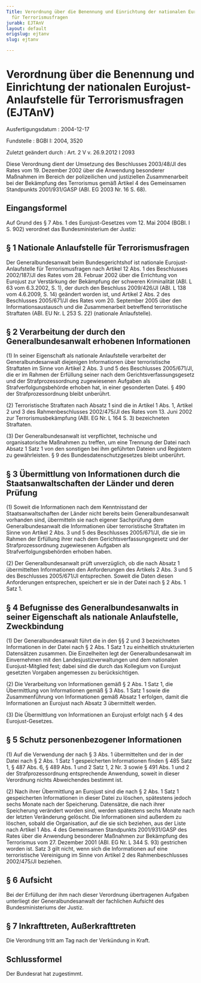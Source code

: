 ```yaml
---
Title: Verordnung über die Benennung und Einrichtung der nationalen Eurojust-Anlaufstelle
  für Terrorismusfragen
jurabk: EJTAnV
layout: default
origslug: ejtanv
slug: ejtanv

---
```


# Verordnung über die Benennung und Einrichtung der nationalen Eurojust-Anlaufstelle für Terrorismusfragen (EJTAnV)

Ausfertigungsdatum
:   2004-12-17

Fundstelle
:   BGBl I: 2004, 3520

Zuletzt geändert durch
:   Art. 2 V v. 26.9.2012 I 2093

Diese Verordnung dient der Umsetzung des Beschlusses 2003/48/JI des
Rates vom 19. Dezember 2002 über die Anwendung besonderer Maßnahmen im
Bereich der polizeilichen und justiziellen Zusammenarbeit bei der
Bekämpfung des Terrorismus gemäß Artikel 4 des Gemeinsamen Standpunkts
2001/931/GASP (ABl. EG 2003 Nr. 16 S. 68).

## Eingangsformel

Auf Grund des § 7 Abs. 1 des Eurojust-Gesetzes vom 12. Mai 2004 (BGBl.
I S. 902) verordnet das Bundesministerium der Justiz:

## § 1 Nationale Anlaufstelle für Terrorismusfragen

Der Generalbundesanwalt beim Bundesgerichtshof ist nationale Eurojust-
Anlaufstelle für Terrorismusfragen nach Artikel 12 Abs. 1 des
Beschlusses 2002/187/JI des Rates vom 28. Februar 2002 über die
Errichtung von Eurojust zur Verstärkung der Bekämpfung der schweren
Kriminalität (ABl. L 63 vom 6.3.2002, S. 1), der durch den Beschluss
2009/426/JI (ABl. L 138 vom 4.6.2009, S. 14) geändert worden ist, und
Artikel 2 Abs. 2 des Beschlusses 2005/671/JI des Rates vom 20.
September 2005 über den Informationsaustausch und die Zusammenarbeit
betreffend terroristische Straftaten (ABl. EU Nr. L 253 S. 22)
(nationale Anlaufstelle).

## § 2 Verarbeitung der durch den Generalbundesanwalt erhobenen Informationen

(1) In seiner Eigenschaft als nationale Anlaufstelle verarbeitet der
Generalbundesanwalt diejenigen Informationen über terroristische
Straftaten im Sinne von Artikel 2 Abs. 3 und 5 des Beschlusses
2005/671/JI, die er im Rahmen der Erfüllung seiner nach dem
Gerichtsverfassungsgesetz und der Strafprozessordnung zugewiesenen
Aufgaben als Strafverfolgungsbehörde erhoben hat, in einer gesonderten
Datei. § 490 der Strafprozessordnung bleibt unberührt.

(2) Terroristische Straftaten nach Absatz 1 sind die in Artikel 1 Abs.
1, Artikel 2 und 3 des Rahmenbeschlusses 2002/475/JI des Rates vom 13.
Juni 2002 zur Terrorismusbekämpfung (ABl. EG Nr. L 164 S. 3)
bezeichneten Straftaten.

(3) Der Generalbundesanwalt ist verpflichtet, technische und
organisatorische Maßnahmen zu treffen, um eine Trennung der Datei nach
Absatz 1 Satz 1 von den sonstigen bei ihm geführten Dateien und
Registern zu gewährleisten. § 9 des Bundesdatenschutzgesetzes bleibt
unberührt.

## § 3 Übermittlung von Informationen durch die Staatsanwaltschaften der Länder und deren Prüfung

(1) Soweit die Informationen nach dem Kenntnisstand der
Staatsanwaltschaften der Länder nicht bereits beim Generalbundesanwalt
vorhanden sind, übermitteln sie nach eigener Sachprüfung dem
Generalbundesanwalt die Informationen über terroristische Straftaten
im Sinne von Artikel 2 Abs. 3 und 5 des Beschlusses 2005/671/JI, die
sie im Rahmen der Erfüllung ihrer nach dem Gerichtsverfassungsgesetz
und der Strafprozessordnung zugewiesenen Aufgaben als
Strafverfolgungsbehörden erhoben haben.

(2) Der Generalbundesanwalt prüft unverzüglich, ob die nach Absatz 1
übermittelten Informationen den Anforderungen des Artikels 2 Abs. 3
und 5 des Beschlusses 2005/671/JI entsprechen. Soweit die Daten diesen
Anforderungen entsprechen, speichert er sie in der Datei nach § 2 Abs.
1 Satz 1.

## § 4 Befugnisse des Generalbundesanwalts in seiner Eigenschaft als nationale Anlaufstelle, Zweckbindung

(1) Der Generalbundesanwalt führt die in den §§ 2 und 3 bezeichneten
Informationen in der Datei nach § 2 Abs. 1 Satz 1 zu einheitlich
strukturierten Datensätzen zusammen. Die Einzelheiten legt der
Generalbundesanwalt im Einvernehmen mit den Landesjustizverwaltungen
und dem nationalen Eurojust-Mitglied fest; dabei sind die durch das
Kollegium von Eurojust gesetzten Vorgaben angemessen zu
berücksichtigen.

(2) Die Verarbeitung von Informationen gemäß § 2 Abs. 1 Satz 1, die
Übermittlung von Informationen gemäß § 3 Abs. 1 Satz 1 sowie die
Zusammenführung von Informationen gemäß Absatz 1 erfolgen, damit die
Informationen an Eurojust nach Absatz 3 übermittelt werden.

(3) Die Übermittlung von Informationen an Eurojust erfolgt nach § 4
des Eurojust-Gesetzes.

## § 5 Schutz personenbezogener Informationen

(1) Auf die Verwendung der nach § 3 Abs. 1 übermittelten und der in
der Datei nach § 2 Abs. 1 Satz 1 gespeicherten Informationen finden §
485 Satz 1, § 487 Abs. 6, § 489 Abs. 1 und 2 Satz 1, 2 Nr. 3 sowie §
491 Abs. 1 und 2 der Strafprozessordnung entsprechende Anwendung,
soweit in dieser Verordnung nichts Abweichendes bestimmt ist.

(2) Nach ihrer Übermittlung an Eurojust sind die nach § 2 Abs. 1 Satz
1 gespeicherten Informationen in dieser Datei zu löschen, spätestens
jedoch sechs Monate nach der Speicherung. Datensätze, die nach ihrer
Speicherung verändert worden sind, werden spätestens sechs Monate nach
der letzten Veränderung gelöscht. Die Informationen sind außerdem zu
löschen, sobald die Organisation, auf die sie sich beziehen, aus der
Liste nach Artikel 1 Abs. 4 des Gemeinsamen Standpunkts 2001/931/GASP
des Rates über die Anwendung besonderer Maßnahmen zur Bekämpfung des
Terrorismus vom 27. Dezember 2001 (ABl. EG Nr. L 344 S. 93) gestrichen
worden ist. Satz 3 gilt nicht, wenn sich die Informationen auf eine
terroristische Vereinigung im Sinne von Artikel 2 des
Rahmenbeschlusses 2002/475/JI beziehen.

## § 6 Aufsicht

Bei der Erfüllung der ihm nach dieser Verordnung übertragenen Aufgaben
unterliegt der Generalbundesanwalt der fachlichen Aufsicht des
Bundesministeriums der Justiz.

## § 7 Inkrafttreten, Außerkrafttreten

Die Verordnung tritt am Tag nach der Verkündung in Kraft.

## Schlussformel

Der Bundesrat hat zugestimmt.

